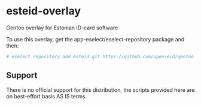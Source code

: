 # esteid-overlay
Gentoo overlay for Estonian ID-card software

To use this overlay, get the app-eselect/eselect-repository package and then:
```sh
# eselect repository add esteid git https://github.com/open-eid/gentoo.git
```

## Support
There is no official support for this distribution, the scripts provided here are on best-effort basis AS IS terms.
